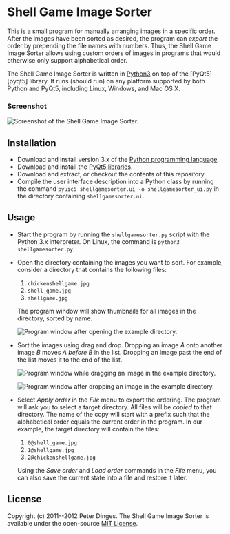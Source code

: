 Shell Game Image Sorter
=======================

This is a small program for manually arranging images in a specific
order.  After the images have been sorted as desired, the program can
*export* the order by prepending the file names with numbers.  Thus,
the Shell Game Image Sorter allows using custom orders of images in
programs that would otherwise only support alphabetical order.

The Shell Game Image Sorter is written in [Python3][python] on top of
the [PyQt5][pyqt5] library.  It runs (should run) on any platform
supported by both Python and PyQt5, including Linux, Windows, and Mac
OS X.

### Screenshot

![Screenshot of the Shell Game Image Sorter.](https://raw.github.com/pdinges/shellgame-image-sorter/master/doc/unsorted.png)


Installation
------------

* Download and install version 3.x of the
  [Python programming language][python-dl].
* Download and install the [PyQt5 libraries][pyqt-dl].
* Download and extract, or checkout the contents of this repository.
* Compile the user interface description into a Python class by
  running the command `pyuic5 shellgamesorter.ui -o shellgamesorter_ui.py` in the directory containing
  `shellgamesorter.ui`.


Usage
-----

* Start the program by running the `shellgamesorter.py` script with
  the Python 3.x interpreter.  On Linux, the command is `python3
  shellgamesorter.py`.
* Open the directory containing the images you want to sort.  For
  example, consider a directory that contains the following files:
  1. `chickenshellgame.jpg`
  2. `shell_game.jpg`
  3. `shellgame.jpg`

  The program window will show thumbnails for all images in the
  directory, sorted by name.
  
  ![Program window after opening the example directory.](https://raw.github.com/pdinges/shellgame-image-sorter/master/doc/unsorted.png)
* Sort the images using drag and drop.  Dropping an image *A* onto
  another image *B* moves *A before B* in the list.  Dropping an image
  past the end of the list moves it to the end of the list.

  ![Program window while dragging an image in the example directory.](https://raw.github.com/pdinges/shellgame-image-sorter/master/doc/unsorted_drag.png)

  ![Program window after dropping an image in the example directory.](https://raw.github.com/pdinges/shellgame-image-sorter/master/doc/unsorted_drop.png)
* Select *Apply order* in the *File* menu to export the ordering.  The
  program will ask you to select a target directory.  All files will
  be *copied* to that directory.  The name of the copy will start with
  a prefix such that the alphabetical order equals the current order
  in the program.  In our example, the target directory will contain
  the files:
  1. `0@shell_game.jpg`
  2. `1@shellgame.jpg`
  3. `2@chickenshellgame.jpg`

  Using the *Save order* and *Load order* commands in the *File* menu,
  you can also save the current state into a file and restore it
  later.


License
-------

Copyright (c) 2011--2012 Peter Dinges.  The Shell Game Image Sorter is
available under the open-source [MIT License][mit-license].



[mit-license]: http://opensource.org/licenses/mit-license.php
[pyqt]: http://www.riverbankcomputing.com/software/pyqt/intro "Python bindings for the Qt toolkit."
[pyqt-dl]: http://www.riverbankcomputing.com/software/pyqt/download "Download PyQt4"
[python]: http://python.org "Python programming language"
[python-dl]: http://python.org/download/ "Download Python"

